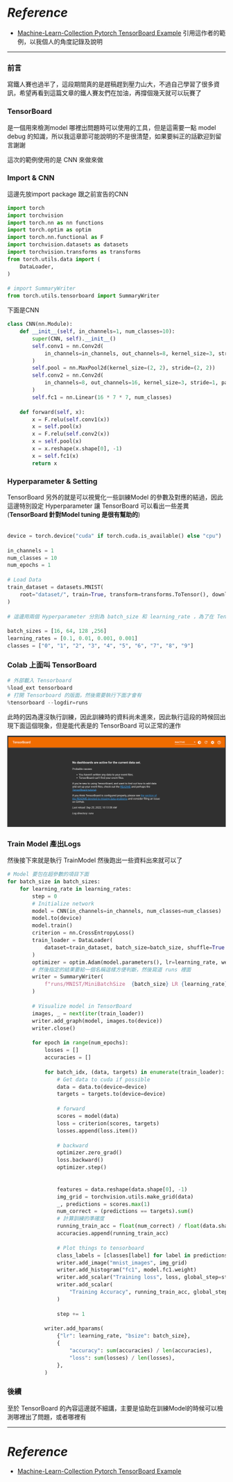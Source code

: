 # *Reference*

- [Machine-Learn-Collection Pytorch TensorBoard Example](https://github.com/aladdinpersson/Machine-Learning-Collection/blob/master/ML/Pytorch/Basics/pytorch_tensorboard_.py)
引用這作者的範例，以我個人的角度記錄及說明
-------------
### 前言
寫鐵人賽也過半了，這段期間真的是趕稿趕到壓力山大，不過自己學習了很多資訊，希望再看到這篇文章的鐵人賽友們在加油，再撐個幾天就可以玩賽了

### TensorBoard 
是一個用來檢測model 哪裡出問題時可以使用的工具，但是這需要一點 model debug 的知識，所以我這章節可能說明的不是很清楚，如果要糾正的話歡迎到留言謝謝

這次的範例使用的是 CNN 來做來做

### Import & CNN
這邊先放import package  跟之前宣告的CNN


```Python
import torch
import torchvision
import torch.nn as nn functions
import torch.optim as optim 
import torch.nn.functional as F 
import torchvision.datasets as datasets 
import torchvision.transforms as transforms 
from torch.utils.data import (
    DataLoader,
) 

# import SummaryWriter
from torch.utils.tensorboard import SummaryWriter 
```

下面是CNN
```Python
class CNN(nn.Module):
    def __init__(self, in_channels=1, num_classes=10):
        super(CNN, self).__init__()
        self.conv1 = nn.Conv2d(
            in_channels=in_channels, out_channels=8, kernel_size=3, stride=1, padding=1
        )
        self.pool = nn.MaxPool2d(kernel_size=(2, 2), stride=(2, 2))
        self.conv2 = nn.Conv2d(
            in_channels=8, out_channels=16, kernel_size=3, stride=1, padding=1
        )
        self.fc1 = nn.Linear(16 * 7 * 7, num_classes)

    def forward(self, x):
        x = F.relu(self.conv1(x))
        x = self.pool(x)
        x = F.relu(self.conv2(x))
        x = self.pool(x)
        x = x.reshape(x.shape[0], -1)
        x = self.fc1(x)
        return x

```

### Hyperparameter & Setting 
TensorBoard 另外的就是可以視覺化一些訓練Model 的參數及對應的結過，因此這邊特別設定 Hyperparameter 讓 TensorBoard 可以看出一些差異
(**TensorBoard 針對Model tuning 是很有幫助的**)

```Python

device = torch.device("cuda" if torch.cuda.is_available() else "cpu")

in_channels = 1
num_classes = 10
num_epochs = 1

# Load Data
train_dataset = datasets.MNIST(
    root="dataset/", train=True, transform=transforms.ToTensor(), download=True
)

# 這邊用兩個 Hyperparameter 分別為 batch_size 和 learning_rate ，為了在 TensorBoard 上面看一些差異

batch_sizes = [16, 64, 128 ,256]
learning_rates = [0.1, 0.01, 0.001, 0.001]
classes = ["0", "1", "2", "3", "4", "5", "6", "7", "8", "9"]

```

### Colab 上面叫 TensorBoard

```Python
# 外部載入 Tensorboard
%load_ext tensorboard
# 打開 Tensorboard 的版面，然後需要執行下面才會有
%tensorboard --logdir=runs
```

此時的因為還沒執行訓練，因此訓練時的資料尚未進來，因此執行這段的時候回出現下面這個現象，但是能代表是的 TensorBoard 可以正常的運作

![image](../Images/D18-1.png)

### Train Model 產出Logs
然後接下來就是執行 TrainModel 然後跑出一些資料出來就可以了

```Python
# Model 要包在超參數的項目下面
for batch_size in batch_sizes:
    for learning_rate in learning_rates:
        step = 0
        # Initialize network
        model = CNN(in_channels=in_channels, num_classes=num_classes)
        model.to(device)
        model.train()
        criterion = nn.CrossEntropyLoss()
        train_loader = DataLoader(
            dataset=train_dataset, batch_size=batch_size, shuffle=True
        )
        optimizer = optim.Adam(model.parameters(), lr=learning_rate, weight_decay=0.0)
        # 然後指定的結果要給一個名稱這樣方便判斷，然後寫道 runs 裡面
        writer = SummaryWriter(
            f"runs/MNIST/MiniBatchSize  {batch_size} LR {learning_rate}"
        )

        # Visualize model in TensorBoard
        images, _ = next(iter(train_loader))
        writer.add_graph(model, images.to(device))
        writer.close()

        for epoch in range(num_epochs):
            losses = []
            accuracies = []

            for batch_idx, (data, targets) in enumerate(train_loader):
                # Get data to cuda if possible
                data = data.to(device=device)
                targets = targets.to(device=device)

                # forward
                scores = model(data)
                loss = criterion(scores, targets)
                losses.append(loss.item())

                # backward
                optimizer.zero_grad()
                loss.backward()
                optimizer.step()

                
                features = data.reshape(data.shape[0], -1)
                img_grid = torchvision.utils.make_grid(data)
                _, predictions = scores.max(1)
                num_correct = (predictions == targets).sum()
                # 計算訓練的準確度
                running_train_acc = float(num_correct) / float(data.shape[0])
                accuracies.append(running_train_acc)

                # Plot things to tensorboard
                class_labels = [classes[label] for label in predictions]
                writer.add_image("mnist_images", img_grid)
                writer.add_histogram("fc1", model.fc1.weight)
                writer.add_scalar("Training loss", loss, global_step=step)
                writer.add_scalar(
                    "Training Accuracy", running_train_acc, global_step=step
                )

                step += 1

            writer.add_hparams(
                {"lr": learning_rate, "bsize": batch_size},
                {
                    "accuracy": sum(accuracies) / len(accuracies),
                    "loss": sum(losses) / len(losses),
                },
            )
```

### 後續

至於 TensorBoard  的內容這邊就不細講，主要是協助在訓練Model的時候可以檢測哪裡出了問題，或者哪裡有

----------
# *Reference*

- [Machine-Learn-Collection Pytorch TensorBoard Example](https://github.com/aladdinpersson/Machine-Learning-Collection/blob/master/ML/Pytorch/Basics/pytorch_tensorboard_.py)